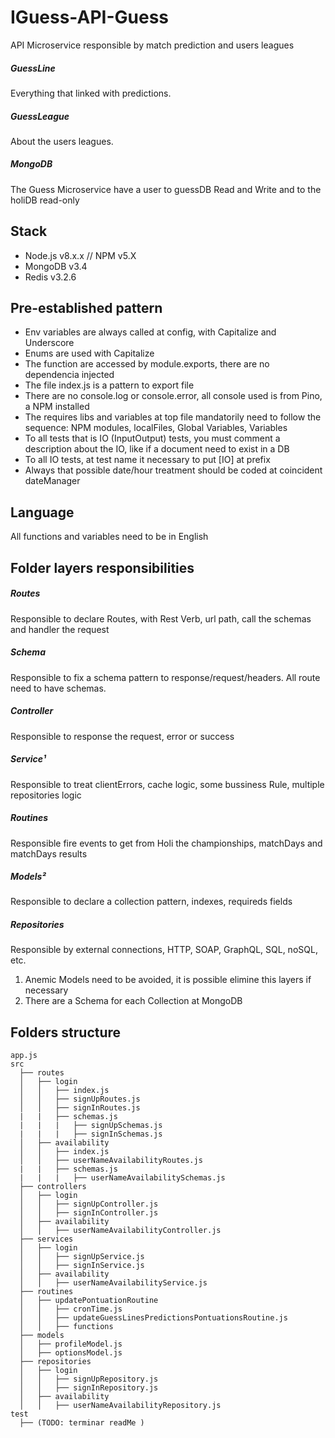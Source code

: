 # IGuess-API-Guess
API Microservice responsible by match prediction and users leagues
##### GuessLine 
Everything that linked with predictions.
##### GuessLeague 
About the users leagues.
##### MongoDB
The Guess Microservice have a user to guessDB Read and Write and to the holiDB read-only

## Stack
* Node.js v8.x.x // NPM v5.X
* MongoDB v3.4
* Redis v3.2.6

## Pre-established pattern 
* Env variables are always called at config, with Capitalize and Underscore
* Enums are used with Capitalize
* The function are accessed by module.exports, there are no dependencia injected
* The file index.js is a pattern to export file
* There are no console.log or console.error, all console used is from Pino, a NPM installed
* The requires libs and variables at top file mandatorily need to follow the sequence: NPM modules, localFiles, Global Variables, Variables
* To all tests that is IO (InputOutput) tests, you must comment a description about the IO, like if a document need to exist in a DB
* To all IO tests, at test name it necessary to put [IO] at prefix
* Always that possible date/hour treatment should be coded at coincident dateManager

## Language
All functions and variables need to be in English

## Folder layers responsibilities
##### Routes
Responsible to declare Routes, with Rest Verb, url path, call the schemas and handler the request
##### Schema
Responsible to fix a schema pattern to response/request/headers. All route need to have schemas.
##### Controller
Responsible to response the request, error or success
##### Service¹
Responsible to treat clientErrors, cache logic, some bussiness Rule, multiple repositories logic
##### Routines
Responsible fire events to get from Holi the championships, matchDays and matchDays results
##### Models²
Responsible to declare a collection pattern, indexes, requireds fields
##### Repositories
Responsible by external connections, HTTP, SOAP, GraphQL, SQL, noSQL, etc.

1. Anemic Models need to be avoided, it is possible elimine this layers if necessary
2. There are a Schema for each Collection at MongoDB

## Folders structure

```
app.js
src
  ├── routes
  │   ├── login
  │   │   ├── index.js
  │   │   ├── signUpRoutes.js
  │   │   ├── signInRoutes.js
  |   |   ├── schemas.js
  |   |   |   ├── signUpSchemas.js
  |   |   |   ├── signInSchemas.js
  │   ├── availability
  │   │   ├── index.js
  │   │   ├── userNameAvailabilityRoutes.js
  |   |   ├── schemas.js
  |   |   |   ├── userNameAvailabilitySchemas.js
  ├── controllers
  │   ├── login  
  │   │   ├── signUpController.js
  │   │   ├── signInController.js
  │   ├── availability
  │   │   ├── userNameAvailabilityController.js
  ├── services
  │   ├── login  
  │   │   ├── signUpService.js
  │   │   ├── signInService.js
  │   ├── availability
  │   │   ├── userNameAvailabilityService.js
  ├── routines
  │   ├── updatePontuationRoutine  
  │   │   ├── cronTime.js
  │   │   ├── updateGuessLinesPredictionsPontuationsRoutine.js
  │   │   ├── functions
  ├── models  
  │   ├── profileModel.js
  │   ├── optionsModel.js
  ├── repositories
  │   ├── login
  │   │   ├── signUpRepository.js
  │   │   ├── signInRepository.js
  │   ├── availability
  │   │   ├── userNameAvailabilityRepository.js
test
  ├── (TODO: terminar readMe )
```
